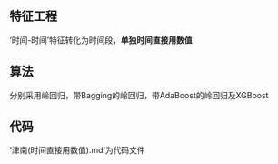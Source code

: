 
  ## 特征工程
  ‘时间-时间’特征转化为时间段，**单独时间直接用数值**

  ## 算法 
  分别采用岭回归，带Bagging的岭回归，带AdaBoost的岭回归及XGBoost
  
  ## 代码
  ‘津南(时间直接用数值).md’为代码文件
  
